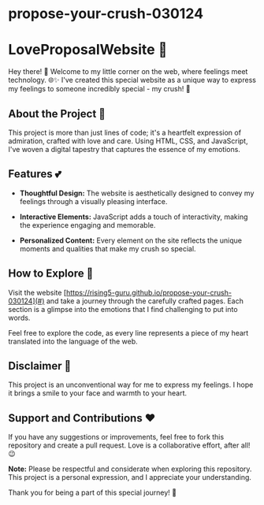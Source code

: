 # propose-your-crush-030124

# LoveProposalWebsite 💖

Hey there! 👋 Welcome to my little corner on the web, where feelings meet technology. 🌐✨ I've created this special website as a unique way to express my feelings to someone incredibly special - my crush! 💑

## About the Project 🚀

This project is more than just lines of code; it's a heartfelt expression of admiration, crafted with love and care. Using HTML, CSS, and JavaScript, I've woven a digital tapestry that captures the essence of my emotions.

## Features 💕

- **Thoughtful Design:** The website is aesthetically designed to convey my feelings through a visually pleasing interface.
  
- **Interactive Elements:** JavaScript adds a touch of interactivity, making the experience engaging and memorable.

- **Personalized Content:** Every element on the site reflects the unique moments and qualities that make my crush so special.

## How to Explore 💑

Visit the website [https://rising5-guru.github.io/propose-your-crush-030124](#) and take a journey through the carefully crafted pages. Each section is a glimpse into the emotions that I find challenging to put into words.

Feel free to explore the code, as every line represents a piece of my heart translated into the language of the web.

## Disclaimer 🙈

This project is an unconventional way for me to express my feelings. I hope it brings a smile to your face and warmth to your heart.

## Support and Contributions ❤️

If you have any suggestions or improvements, feel free to fork this repository and create a pull request. Love is a collaborative effort, after all! 😉

**Note:** Please be respectful and considerate when exploring this repository. This project is a personal expression, and I appreciate your understanding.

Thank you for being a part of this special journey! 💖
